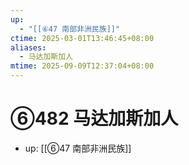 ```yaml
---
up:
  - "[[⑥47 南部非洲民族]]"
ctime: 2025-03-01T13:46:45+08:00
aliases:
  - 马达加斯加人
mtime: 2025-09-09T12:37:04+08:00
---
```


# ⑥482 马达加斯加人

- up: [[⑥47 南部非洲民族]]
